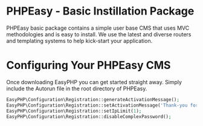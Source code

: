 # PHPEasy - Basic Instillation Package
PHPEasy basic package contains a simple user base CMS that uses MVC methodologies and is easy to install. We use the latest and diverse routers and templating systems to help kick-start your application.

# Configuring Your PHPEasy CMS
Once downloading EasyPHP you can get started straight away. Simply include the Autorun file in the root directory of PHPEasy.

```php
EasyPHP\Configuration\Registration::generateActivationMessage();
EasyPHP\Configuration\Registration::setActivationMessage('Thank-you for Registering with our Application!\n\nYou can activate your account by following this link: <a href='yourdomain/{activation_link}'>Add styling to this btn!</a>\n\nThis supports full HTML');
EasyPHP\Configuration\Registration::setIpLimit(1);
EasyPHP\Configuration\Registration::disableComplexPassword();
```
